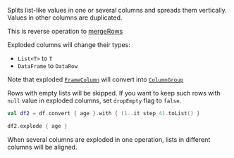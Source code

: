 [//]: # (title: explode)

<!---IMPORT org.jetbrains.kotlinx.dataframe.samples.api.Modify-->

Splits list-like values in one or several columns and spreads them vertically. Values in other columns are duplicated.  

This is reverse operation to [mergeRows](mergeRows.md)

Exploded columns will change their types:
* `List<T>` to `T`
* `DataFrame` to `DataRow`

Note that exploded [`FrameColumn`](DataColumn.md#framecolumn) will convert into [`ColumnGroup`](DataColumn.md#columngroup)

Rows with empty lists will be skipped. If you want to keep such rows with `null` value in exploded columns, set `dropEmpty` flag to `false`.

<!---FUN explode-->

```kotlin
val df2 = df.convert { age }.with { (1..it step 4).toList() }

df2.explode { age }
```

<!---END-->

When several columns are exploded in one operation, lists in different columns will be aligned.
